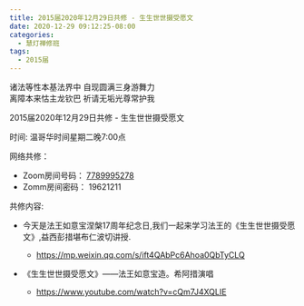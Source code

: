 ```yaml
---
title: 2015届2020年12月29日共修 - 生生世世摄受愿文
date: 2020-12-29 09:12:25-08:00
categories:
  - 慧灯禅修班
tags:
  - 2015届
---
```


诸法等性本基法界中 自现圆满三身游舞力  
离障本来怙主龙钦巴 祈请无垢光尊常护我  

2015届2020年12月29日共修 - 生生世世摄受愿文

时间: 温哥华时间星期二晚7:00点

网络共修：
- Zoom房间号码： [7789995278](https://us02web.zoom.us/j/7789995278?pwd=VjZmbWJFY2k2K0E5RVB2cTNIQmhqUT09)
- Zomm房间密码： 19621211

共修内容: 

- 今天是法王如意宝涅槃17周年纪念日,我们一起来学习法王的《生生世世摄受愿文》,益西彭措堪布仁波切讲授.
  - <https://mp.weixin.qq.com/s/ift4QAbPc6Ahoa0QbTyCLQ>

- 《生生世世摄受愿文》——法王如意宝造。希阿措演唱
  - <https://www.youtube.com/watch?v=cQm7J4XQLIE>